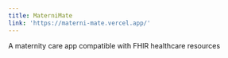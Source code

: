 ```yaml
---
title: MaterniMate
link: 'https://materni-mate.vercel.app/'
---
```


A maternity care app compatible with FHIR healthcare resources
